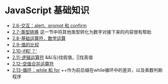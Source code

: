 # JavaScript 基础知识

- [2.6-交互：alert、prompt 和 confirm](2.6-%E4%BA%A4%E4%BA%92%EF%BC%9Aalert%E3%80%81prompt%20%E5%92%8C%20confirm.html)
- [2.7-类型转换](2.7-类型转换.html)
   这一节中将其他类型转化为数字对接下来的内容很有帮助
- [2.8-基础运算符，数学运算](2.8-基础运算符，数学运算.html)
- [2.9-值的比较](2.9-值的比较.html)
- [2.10-if和'？'](2.10-if%E5%92%8C'%EF%BC%9F'.html)
- [2.11-逻辑运算符](2.11-逻辑运算符.html)
   &&(与)找假值，||找真值
- [2.12-空值合并运算符](2.12-空值合并运算符.html)
- [2.13-循环：while 和 for](2.13-循环：while%20和%20for.html)  ++作为前后缀在while循环中的差异，以及素数判断程序